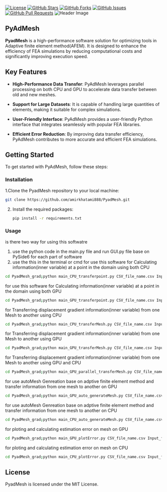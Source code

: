 

[![License](https://img.shields.io/badge/License-MIT-blue.svg)](LICENSE)
[![GitHub Stars](https://img.shields.io/github/stars/amirkhatami888/PyadMesh)](https://github.com/amirkhatami888/PyadMesh/stargazers)
[![GitHub Forks](https://img.shields.io/github/forks/amirkhatami888/PyadMesh)](https://github.com/amirkhatami888/PyadMesh/network/members)
[![GitHub Issues](https://img.shields.io/github/issues/amirkhatami888/PyadMesh)](https://github.com/amirkhatami888/PyadMesh/issues)
[![GitHub Pull Requests](https://img.shields.io/github/issues-pr/amirkhatami888/PyadMesh)](https://github.com/amirkhatami888/PyadMesh/pulls)
![Header Image](https://PyadMesh.ir/pyadaptimesh.svg)


## PyAdMesh

**PyadMesh** is a high-performance software solution for optimizing tools in  Adaptive finite element method(AFEM). It is designed to enhance the efficiency of FEA simulations by reducing computational costs and significantly improving execution speed.

## Key Features

- **High-Performance Data Transfer**: PyAdMesh leverages parallel processing on both CPU and GPU to accelerate data transfer between old and new meshes.

- **Support for Large Datasets**: It is capable of handling large quantities of elements, making it suitable for complex simulations.

- **User-Friendly Interface**: PyAdMesh provides a user-friendly Python interface that integrates seamlessly with popular FEA libraries.

- **Efficient Error Reduction**: By improving data transfer efficiency, PyAdMesh contributes to more accurate and efficient FEA simulations.

## Getting Started

To get started with PyAdMesh, follow these steps:

### Installation

 1.Clone the PyadMesh repository to your local machine:

   ```sh
   git clone https://github.com/amirkhatami888/PyadMesh.git

   ```
2. Install the required packages:

   ```sh
   pip install -r requirements.txt
   ```  

### Usage

is there two  way for using this softwatre 
1. use the python code in the main.py file and run GUI.py file base on PySide6 for each part of software 
2. use the this in the terminal or cmd
for use this software for Calculating information(inner variable) at a point in the domain using both CPU 
```sh
cd PyadMesh_grad;python main_CPU_transferpoint.py CSV_file_name.csv Input_file_name.inp X Y
```
for use this software for Calculating information(inner variable) at a point in the domain using both GPU 
```sh
cd PyadMesh_grad;python main_GPU_transferpoint.py CSV_file_name.csv Input_file_name.inp X Y
```
for Transferring displacement gradient information(inner variable) from one Mesh to another using CPU
```sh
cd PyadMesh_grad;python main_CPU_transferMesh.py CSV_file_name.csv Input_file_name.inp datFile_name.dat save_directory 
```
for Transferring displacement gradient information(inner variable) from one Mesh to another using GPU
```sh
cd PyadMesh_grad;python main_GPU_transferMesh.py CSV_file_name.csv Input_file_name.inp datFile_name.dat save_directory thread_x thread_y
```
for Transferring displacement gradient information(inner variable) from one Mesh to another using GPU and CPU
```sh
cd PyadMesh_grad;python main_GPU_parallel_transferMesh.py CSV_file_name.csv Input_file_name.inp datFile_name.dat save_directory thread_x thread_y number_of_core_for_CPU
```
for use autoMesh Genreation base on adptive finite element method and transfer information from one mesh to another on GPU
```sh
cd PyadMesh_grad;python main_GPU_auto_generateMesh.py CSV_file_name.csv Input_file_name.inp IGES_file_name.igs save_directory  max_iteration_number ratio_selection
```
for use autoMesh Genreation base on adptive finite element method and transfer information from one mesh to another on CPU
```sh
cd PyadMesh_grad;python main_CPU_auto_generateMesh.py CSV_file_name.csv Input_file_name.inp IGES_file_name.igs save_directory  max_iteration_number ratio_selection
```
for ploting and calculating estimation error on mesh on GPU
```sh
cd PyadMesh_grad;python main_GPU_plotError.py CSV_file_name.csv Input_file_name.inp save_directory
```
for ploting and calculating estimation error on mesh on CPU
```sh
cd PyadMesh_grad;python main_CPU_plotError.py CSV_file_name.csv Input_file_name.inp save_directory
```

## License
PyadMesh is licensed under the MIT License.

